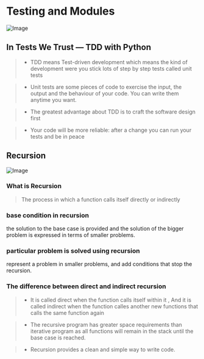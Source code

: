 # Testing and Modules
![Image](https://www.xenonstack.com/images/blog/Test-Driven-Development-Python.png)
##  In Tests We Trust — TDD with Python
> - TDD means Test-driven development which means the kind of development were you stick lots of step by step tests called unit tests

> - Unit tests are some pieces of code to exercise the input, the output and the behaviour of your code. You can write them anytime you want.


> - The greatest advantage about TDD is to craft the software design first

> - Your code will be more reliable: after a change you can run your tests and be in peace








## Recursion
![Image](https://res.cloudinary.com/practicaldev/image/fetch/s--BWDV0wtG--/c_imagga_scale,f_auto,fl_progressive,h_900,q_auto,w_1600/https://dev-to-uploads.s3.amazonaws.com/i/226xc0p9pgtgadnin92j.jpeg)



### What is Recursion

> The process in which a function calls itself directly or indirectly

### base condition in recursion

the solution to the base case is provided and the solution of the bigger problem is expressed in terms of smaller problems.

### particular problem is solved using recursion

represent a problem in smaller problems, and add conditions that stop the recursion.



### The difference between direct and indirect recursion

> - It is called direct when the function calls itself within it , And it is called indirect when the function calles another new functions that calls the same function again

> - The recursive program has greater space requirements than iterative program as all functions will remain in the stack until the base case is reached. 

> - Recursion provides a clean and simple way to write code.
